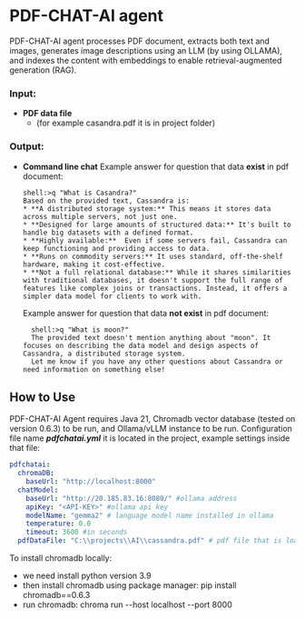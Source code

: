 # PDF-CHAT-AI agent

PDF-CHAT-AI agent processes PDF document, extracts both text and images, generates image descriptions using an LLM (by using OLLAMA), 
and indexes the content with embeddings to enable retrieval-augmented generation (RAG).

### Input:
- **PDF data file**
    - (for example casandra.pdf it is in project folder)

### Output:
- **Command line chat**
   Example answer for question that data **exist** in pdf document:

      shell:>q "What is Casandra?"
      Based on the provided text, Cassandra is:
      * **A distributed storage system:** This means it stores data across multiple servers, not just one.
      * **Designed for large amounts of structured data:** It's built to handle big datasets with a defined format.
      * **Highly available:**  Even if some servers fail, Cassandra can keep functioning and providing access to data.
      * **Runs on commodity servers:** It uses standard, off-the-shelf hardware, making it cost-effective.
      * **Not a full relational database:** While it shares similarities with traditional databases, it doesn't support the full range of features like complex joins or transactions. Instead, it offers a simpler data model for clients to work with.
   
   Example answer for question that data **not exist** in pdf document:

        shell:>q "What is moon?"
        The provided text doesn't mention anything about "moon". It focuses on describing the data model and design aspects of Cassandra, a distributed storage system.
        Let me know if you have any other questions about Cassandra or need information on something else! 

## How to Use

PDF-CHAT-AI Agent requires Java 21, Chromadb vector database (tested on version 0.6.3) to be run, and Ollama/vLLM instance to be run.
Configuration file name ***pdfchatai.yml*** it is located in the project, example settings inside that file:
```yml
pdfchatai:
  chromaDB:
    baseUrl: "http://localhost:8000"
  chatModel:
    baseUrl: "http://20.185.83.16:8080/" #ollama address
    apiKey: "<API-KEY>" #ollama api key
    modelName: "gemma2" # language model name installed in ollama
    temperature: 0.0
    timeout: 3600 #in seconds
  pdfDataFile: "C:\\projects\\AI\\cassandra.pdf" # pdf file that is loaded to the chromadb vector database
```

To install chromadb locally:
- we need install python version 3.9
- then install chromadb using package manager: pip install chromadb==0.6.3
- run chromadb: chroma run --host localhost --port 8000
